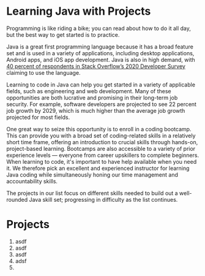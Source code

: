 # Learning Java with Projects

Programming is like riding a bike; you can read about how to do it all day, but the best way to get started is to practice.

Java is a great first programming language because it has a broad feature set and is used in a variety of applications, including desktop applications, Android apps, and iOS app development. Java is also in high demand, with [40 percent of respondents in Stack Overflow’s 2020 Developer Survey](https://insights.stackoverflow.com/survey/2020#most-popular-technologies) claiming to use the language.

Learning to code in Java can help you get started in a variety of applicable fields, such as engineering and web development. Many of these opportunities are both lucrative and promising in their long-term job security. For example, software developers are projected to see 22 percent job growth by 2029, which is much higher than the average job growth projected for most fields.

One great way to seize this opportunity is to enroll in a coding bootcamp. This can provide you with a broad set of coding-related skills in a relatively short time frame, offering an introduction to crucial skills through hands-on, project-based learning. Bootcamps are also accessible to a variety of prior experience levels — everyone from career upskillers to complete beginners. When learning to code, it's important to have help available when you need it. We therefore pick an excellent and experienced instructor for learning Java coding while simultaneously honing our time management and accountability skills.

The projects in our list focus on different skills needed to build out a well-rounded Java skill set; progressing in difficulty as the list continues.

# Projects
1. asdf
2. asdf
3. asdf
4. adsf
5. 
